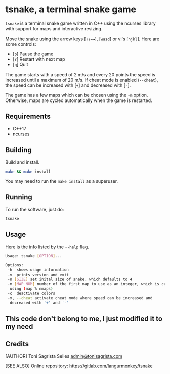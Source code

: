# tsnake, a terminal snake game

`tsnake` is a terminal snake game written in C++ using the ncurses library with
support for maps and interactive resizing.

Move the snake using the arrow keys [`↑↓←→`], [`wasd`] or vi's [`hjkl`].
Here are some controls:

- [`p`] Pause the game
- [`r`] Restart with next map
- [`q`] Quit

The game starts with a speed of 2 m/s and every 20 points the speed
is increased until a maximum of 20 m/s.
If cheat mode is enabled (`--cheat`), the speed can be increased with [`+`] and decreased with [`-`].

The game has a few maps which can be chosen using the `-m` option.
Otherwise, maps are cycled automatically when the game is restarted.

## Requirements

- C++17
- ncurses

## Building

Build and install.

```sh
make && make install
```

You may need to run the `make install` as a superuser.

## Running

To run the software, just do:

```sh
tsnake
```

## Usage

Here is the info listed by the `--help` flag.

```sh
Usage: tsnake [OPTION]...

Options:
 -h  shows usage information
 -v  prints version and exit
 -n [SIZE] set inital size of snake, which defaults to 4
 -m [MAP_NUM] number of the first map to use as an integer, which is cycled
  using (map % nmaps)
 -c  deactivate colors
 -x, --cheat activate cheat mode where speed can be increased and
  decreased with '+' and '-'
```

## This code don't belong to me, I just modified it to my need

## Credits

[AUTHOR]
Toni Sagrista Selles <admin@tonisagrista.com>

[SEE ALSO]
Online repository: <https://gitlab.com/langurmonkey/tsnake>
